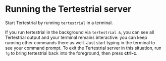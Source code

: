 # Running the Tertestrial server

Start Tertestrial by running `tertestrial` in a terminal.

If you run tertestrial in the background via `tertestrial &`, you can see all
Tertestrial output and your terminal remains interactive: you can keep running
other commands there as well. Just start typing in the terminal to see your
command prompt. To exit the Tertestrial server in this situation, run `fg` to
bring tertestrial back into the foreground, then press **ctrl-c**.
